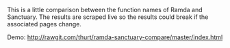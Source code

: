 
This is a little comparison between the function names of Ramda and Sanctuary.
The results are scraped live so the results could break if the associated pages change.

Demo: http://rawgit.com/thurt/ramda-sanctuary-compare/master/index.html